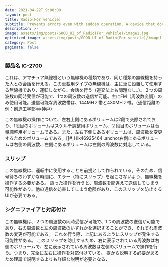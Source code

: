 ```yaml
---
date: 2021-04-22T 9:00:00
layout: post
title: Radio(For vehicle)
subtitle: Prevents errors even with sudden operation. A device that does not make a mistake.
description: >-
image: assets/img/posts/GOOD_UI_of_Radio(For_vehicle)/image1.jpg
optimized_image: assets/img/posts/GOOD_UI_of_Radio(For_vehicle)/image1_resized_thumbnail.jpg
category: Post
paginate: false
---
```


### 製品名 IC-2700
これは、アマチュア無線機という無線機の種類であり、同じ種類の無線機を持った人との会話を行える。この車載用タイプの無線機は、主に車に設置して使用する無線機であり、運転しながら、会話を行う（道交法上も問題なし。）。２つの周波数の同時受信が可能で、1つの周波数の送信が可能。主にFM（周波数変調）のみ使用可能。送信可能な周波数帯は、144MHｚ帯と430MHｚ帯。（通信距離の例：創造工学部⇔神戸）

この無線機の操作について、左右上側にあるボリュームは2段で交際されており、1段目のボリュームはスケルチ調整用ボリューム、２段目のボリュームは音量調整用ボリュームである。また、左右下側にあるボリュームは、周波数を変更するためのボリュームである。[]#_Hlk46925464
.anchor右側にあるボリュームは右側の周波数、左側にあるボリュームは左側の周波数に対応している。

### スリップ
この無線機は、運転中に使用することを前提として作られている。そのため、信号待ちのわずかな時間に、エラー（特にスリップ）を起こさないよう、無線機を操作する必要がある。
誤った操作を行うと、周波数を間違えて送信してしまう可能性があり、他の通信を妨害してしまう危険があり、このスリップを防止するUIが必要である。

### シグニファイアと対応付け
この無線機は、２つの周波数の同時受信が可能で、1つの周波数の送信が可能であり、右の周波数と左の周波数のいずれかを選択することができ、それぞれ周波数の変更が可能である。
これを行う際、上記にあるようにスリップが発生する可能性がある。
このスリップを防止するため、右に表示されている周波数は右側のボリュームで、左に表示されている周波数は左側のボリュームで操作を行う。つまり、完全に左右に操作を対応付けている。
提から説明する必要があるため理論で説明するよりも詳細な説明が必要となる．
